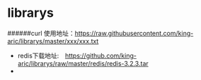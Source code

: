 # librarys
######curl 使用地址：https://raw.githubusercontent.com/king-aric/librarys/master/xxx/xxx.txt

* redis下载地址:　https://github.com/king-aric/librarys/raw/master/redis/redis-3.2.3.tar
* 
